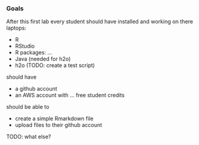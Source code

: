 
### Goals

After this first lab every student should have installed and working on there laptops:

- R
- RStudio
- R packages: ...
- Java (needed for h2o)
- h2o (TODO: create a test script)

should have 

- a github account
- an AWS account with ... free student credits

should be able to 

- create a simple Rmarkdown file
- upload files to their github account

TODO: what else?



